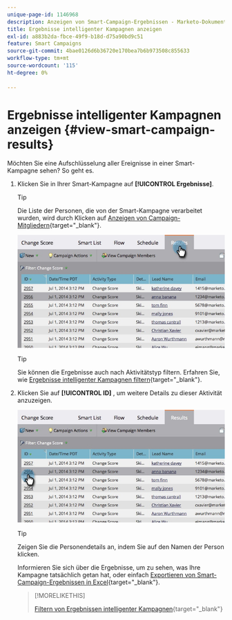 ```yaml
---
unique-page-id: 1146968
description: Anzeigen von Smart-Campaign-Ergebnissen - Marketo-Dokumente - Produktdokumentation
title: Ergebnisse intelligenter Kampagnen anzeigen
exl-id: a883b2da-fbce-49f9-b18d-d75a90bd9c51
feature: Smart Campaigns
source-git-commit: 4bae0126d6b36720e170bea7b6b973508c855633
workflow-type: tm+mt
source-wordcount: '115'
ht-degree: 0%

---
```


# Ergebnisse intelligenter Kampagnen anzeigen {#view-smart-campaign-results}

Möchten Sie eine Aufschlüsselung aller Ereignisse in einer Smart-Kampagne sehen? So geht es.

1. Klicken Sie in Ihrer Smart-Kampagne auf **[!UICONTROL Ergebnisse]**.

   >[!TIP]
   >
   >Die Liste der Personen, die von der Smart-Kampagne verarbeitet wurden, wird durch Klicken auf [Anzeigen von Campaign-Mitgliedern](/help/marketo/product-docs/core-marketo-concepts/smart-campaigns/smart-campaign-data/view-smart-campaign-members.md){target="_blank"}.

   ![](assets/image2014-9-22-11-38-10.jpg)

   >[!TIP]
   >
   >Sie können die Ergebnisse auch nach Aktivitätstyp filtern. Erfahren Sie, wie [Ergebnisse intelligenter Kampagnen filtern](/help/marketo/product-docs/core-marketo-concepts/smart-campaigns/smart-campaign-data/filter-smart-campaign-results.md){target="_blank"}.

1. Klicken Sie auf **[!UICONTROL ID]** , um weitere Details zu dieser Aktivität anzuzeigen.

   ![](assets/image2014-9-22-11-39-22.jpg)

   >[!TIP]
   >
   >Zeigen Sie die Personendetails an, indem Sie auf den Namen der Person klicken.

   Informieren Sie sich über die Ergebnisse, um zu sehen, was Ihre Kampagne tatsächlich getan hat, oder einfach [Exportieren von Smart-Campaign-Ergebnissen in Excel](/help/marketo/product-docs/core-marketo-concepts/smart-campaigns/smart-campaign-data/export-smart-campaign-results-to-excel.md){target="_blank"}.

   >[!MORELIKETHIS]
   >
   >[Filtern von Ergebnissen intelligenter Kampagnen](/help/marketo/product-docs/core-marketo-concepts/smart-campaigns/smart-campaign-data/filter-smart-campaign-results.md){target="_blank"}
